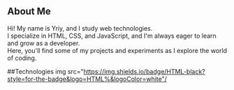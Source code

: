 ## About Me
Hi! My name is Yriy, and I study web technologies.  
I specialize in HTML, CSS, and JavaScript, and I'm always eager to learn and grow as a developer.  
Here, you'll find some of my projects and experiments as I explore the world of coding.

##Technologies
img src="https://img.shields.io/badge/HTML-black?style=for-the-badge&logo=HTML%&logoColor=white"/

